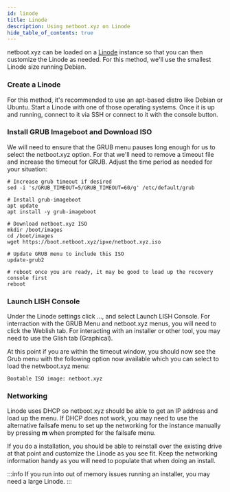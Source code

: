 ```yaml
---
id: linode
title: Linode
description: Using netboot.xyz on Linode
hide_table_of_contents: true
---
```


netboot.xyz can be loaded on a [Linode](https://linode.com) instance so that you can then customize the Linode as needed. For this method, we'll use the smallest Linode size running Debian.

### Create a Linode

For this method, it's recommended to use an apt-based distro like Debian or Ubuntu. Start a Linode with one of those operating systems. Once it is up and running, connect to it via SSH or connect to it with the console button.

### Install GRUB Imageboot and Download ISO

We will need to ensure that the GRUB menu pauses long enough for us to select the netboot.xyz option. For that we'll need to remove a timeout file and increase the timeout for GRUB. Adjust the time period as needed for your
situation:

```shell
# Increase grub timeout if desired
sed -i 's/GRUB_TIMEOUT=5/GRUB_TIMEOUT=60/g' /etc/default/grub

# Install grub-imageboot
apt update
apt install -y grub-imageboot

# Download netboot.xyz ISO
mkdir /boot/images
cd /boot/images
wget https://boot.netboot.xyz/ipxe/netboot.xyz.iso

# Update GRUB menu to include this ISO
update-grub2

# reboot once you are ready, it may be good to load up the recovery console first
reboot
```

### Launch LISH Console

Under the Linode settings click ..., and select Launch LISH Console. For interraction with the GRUB Menu and netboot.xyz menus, you will need to click the Weblish tab. For interacting with an installer or other tool, you may need to use the Glish tab (Graphical).

At this point if you are within the timeout window, you should now see the Grub menu with the following option now available which you can select to load the netwboot.xyz menu:

```
Bootable ISO image: netboot.xyz
```

### Networking

Linode uses DHCP so netboot.xyz should be able to get an IP address and load up the menu. If DHCP does not work, you may need to use the alternative failsafe menu to set up the networking for the instance manually by pressing **m** when prompted for the failsafe menu.

If you do a installation, you should be able to reinstall over the existing drive at that point and customize the Linode as you see fit. Keep the networking information handy as you will need to populate that when doing an install. 

:::info
If you run into out of memory issues running an installer, you may need a large Linode.
:::